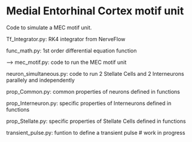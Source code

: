 # Medial Entorhinal Cortex motif unit

Code to simulate a MEC motif unit.

Tf_Integrator.py:	RK4 integrator from NerveFlow

func_math.py:	1st order differential equation function


--> mec_motif.py: code to run the MEC motif unit


neuron_simultaneous.py:	code to run 2 Stellate Cells and 2 Interneurons parallely and independently


prop_Common.py: common properties of neurons defined in functions

prop_Interneuron.py:	specific properties of Interneurons defined in functions

prop_Stellate.py:	specific properties of Stellate Cells defined in functions


transient_pulse.py: funtion to define a transient pulse  # work in progress
